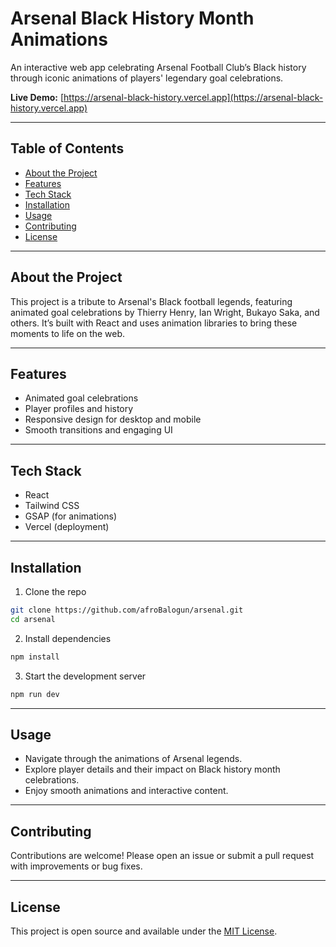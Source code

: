 

# Arsenal Black History Month Animations

An interactive web app celebrating Arsenal Football Club’s Black history through iconic animations of players' legendary goal celebrations.

**Live Demo:** [https://arsenal-black-history.vercel.app](https://arsenal-black-history.vercel.app)

---

## Table of Contents

* [About the Project](#about-the-project)
* [Features](#features)
* [Tech Stack](#tech-stack)
* [Installation](#installation)
* [Usage](#usage)
* [Contributing](#contributing)
* [License](#license)

---

## About the Project

This project is a tribute to Arsenal's Black football legends, featuring animated goal celebrations by Thierry Henry, Ian Wright, Bukayo Saka, and others. It’s built with React and uses animation libraries to bring these moments to life on the web.

---

## Features

* Animated goal celebrations
* Player profiles and history
* Responsive design for desktop and mobile
* Smooth transitions and engaging UI

---

## Tech Stack

* React
* Tailwind CSS
* GSAP (for animations)
* Vercel (deployment)

---

## Installation

1. Clone the repo

```bash
git clone https://github.com/afroBalogun/arsenal.git
cd arsenal
```

2. Install dependencies

```bash
npm install
```

3. Start the development server

```bash
npm run dev
```

---

## Usage

* Navigate through the animations of Arsenal legends.
* Explore player details and their impact on Black history month celebrations.
* Enjoy smooth animations and interactive content.

---

## Contributing

Contributions are welcome! Please open an issue or submit a pull request with improvements or bug fixes.

---

## License

This project is open source and available under the [MIT License](LICENSE).

